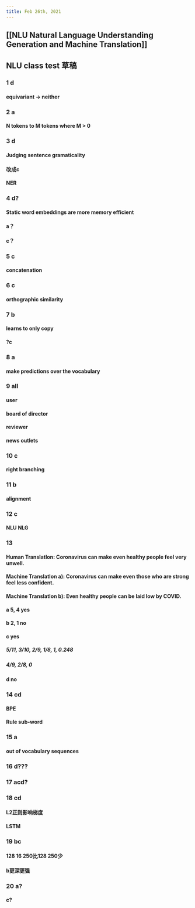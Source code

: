 ```yaml
---
title: Feb 26th, 2021
---
```


## [[NLU Natural Language Understanding Generation and Machine Translation]]
## NLU class test 草稿
### 1 d
#### equivariant -> neither
### 2 a
#### N tokens to M tokens where M > 0
### 3 d
#### Judging sentence gramaticality
#### 改成c
#### NER
### 4 d?
#### Static word embeddings are more memory efficient
#### a？
#### c？
### 5 c
#### concatenation
### 6 c
#### orthographic similarity
### 7 b
#### learns to only copy
#### ?c
### 8 a
#### make predictions over the vocabulary
### 9 all
#### user
#### board of director
#### reviewer
#### news outlets
### 10 c
#### right branching
### 11 b
#### alignment
### 12 c
#### NLU NLG
### 13
#### Human Translatlon: Coronavirus can make even healthy people feel very unwell.
#### Machine Translatlon a): Coronavirus can make even those who are strong feel less confident.
#### Machine Translatlon b): Even healthy people can be laid low by COVID.
#### a 5, 4 yes
#### b 2, 1 no
#### c yes
##### 5/11, 3/10, 2/9, 1/8, 1, 0.248
##### 4/9, 2/8, 0
#### d no
### 14 cd
#### BPE
#### Rule sub-word
### 15 a
#### out of vocabulary sequences
### 16 d???
####
### 17 acd?
####
### 18 cd
#### L2正则影响梯度
#### LSTM
### 19 bc
#### 128 16 250比128 250少
#### b更深更强
### 20 a?
#### c?

